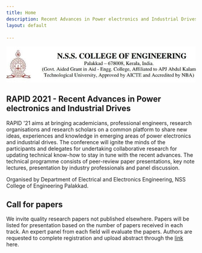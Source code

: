 ```yaml
---
title: Home
description: Recent Advances in Power electronics and Industrial Drives, organised by Department of EEE, NSSCE Palakkad
layout: default

---
```

![](/assests/img/top_logo_desc.jpeg)
## RAPID 2021 - Recent Advances in Power electronics and Industrial Drives

RAPID '21 aims at bringing academicians, professional engineers, research organisations and research scholars on a common platform to share new ideas, experiences and knowledge in emerging areas of power electronics and industrial drives. The conference will ignite the minds of the participants and delegates for undertaking collaborative research for updating technical know-how to stay in tune with the recent advances. The technical programme consists of peer-review paper presentations, key note lectures, presentation by industry professionals and panel discussion.

Organised by Department of Electrical and Electronics Engineering, NSS College of Engineering Palakkad.

## Call for papers

We invite quality research papers not published elsewhere. Papers will be listed for presentation based on the number of papers received in each track. An expert panel from each field will evaluate the papers. Authors are requested to complete registration and upload abstract through the [link](/call-for-papers) here.
